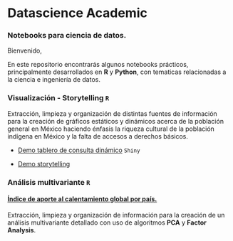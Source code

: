 # Datascience Academic
### Notebooks para ciencia de datos.

Bienvenido,	

En este repositorio encontrarás algunos notebooks prácticos, principalmente desarrollados en __R__ y __Python__, con tematicas relacionadas a la ciencia e ingeniería de datos.

### Visualización - Storytelling <code>R</code>	

Extracción, limpieza y organización de distintas fuentes de información para la creación de gráficos estáticos y dinámicos
acerca de la población general en México haciendo énfasis la riqueza cultural de la población indígena en México y la falta de accesos
a derechos básicos.

* <a href="https://ludwigrubio.shinyapps.io/shiny-mexico/">Demo tablero de consulta dinámico</a> <code>Shiny</code>

* <a href="https://datalud.com/articulo/poblacion-indigena-traves-de-los-datos">Demo storytelling</a> 

### Análisis multivariante <code>R</code>	


 #### <a href="analisis_multivariante/indice_calentamiento_global.md">Índice de aporte al calentamiento global por país.</a> 	

 Extracción, limpieza y organización de información para la creación de un análisis multivariante detallado con uso de algoritmos __PCA__ y __Factor Analysis__.
